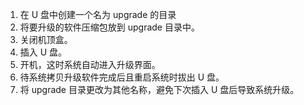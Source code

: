1. 在 U 盘中创建一个名为 upgrade 的目录
2. 将要升级的软件压缩包放到 upgrade 目录中。
3. 关闭机顶盒。
4. 插入 U 盘。
5. 开机，这时系统自动进入升级界面。
6. 待系统拷贝升级软件完成后且重启系统时拔出 U 盘。
7. 将 upgrade 目录更改为其他名称，避免下次插入 U 盘后导致系统升级。